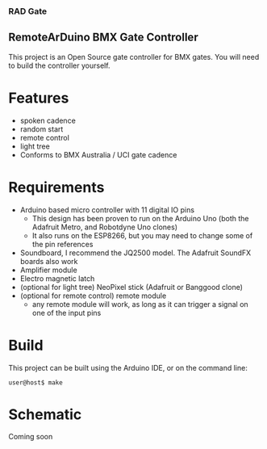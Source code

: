 ### RAD Gate ###
## RemoteArDuino BMX Gate Controller ##

This project is an Open Source gate controller for BMX gates. You will need to build the controller yourself.

# Features

- spoken cadence
- random start
- remote control
- light tree
- Conforms to BMX Australia / UCI gate cadence

# Requirements

- Arduino based micro controller with 11 digital IO pins
  - This design has been proven to run on the Arduino Uno (both the Adafruit Metro, and Robotdyne Uno clones)
  - It also runs on the ESP8266, but you may need to change some of the pin references
- Soundboard, I recommend the JQ2500 model. The Adafruit SoundFX boards also work
- Amplifier module
- Electro magnetic latch
- (optional for light tree) NeoPixel stick (Adafruit or Banggood clone)
- (optional for remote control) remote module
  - any remote module will work, as long as it can trigger a signal on one of the input pins

# Build

This project can be built using the Arduino IDE, or on the command line:

````
user@host$ make
````

# Schematic

Coming soon
